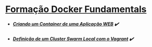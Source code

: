 # [Formação Docker Fundamentals](https://web.dio.me/track/formacao-docker-fundamentals)
- ##### [Criando um Container de uma Aplicação WEB](https://web.dio.me/project/criando-um-container-de-uma-aplicacao-web/learning/ab0654f1-b0fe-4cc6-8632-533d07887bac) :heavy_check_mark:

- ##### [Definição de um Cluster Swarm Local com o Vagrant](https://web.dio.me/project/definicao-de-um-cluster-swarm-local-com-o-vagrant/learning/406dc0e5-8784-466e-ae61-a460305f401d) :heavy_check_mark:
